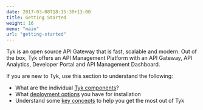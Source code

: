 ```yaml
--- 
date: 2017-03-08T18:15:30+13:00
title: Getting Started
weight: 16
menu: "main"
url: "getting-started"
---
```


Tyk is an open source API Gateway that is fast, scalable and modern. Out of the box, Tyk offers an API Management Platform with an API Gateway, API Analytics, Developer Portal and API Management Dashboard.

If you are new to Tyk, use this section to understand the following:

* What are the individual [Tyk components](/docs/getting-started/tyk-components/)?
*  What [deployment options](/docs/getting-started/deployment-options/) you have for installation
*  Understand some [key concepts](/docs/getting-started/key-concepts/) to help you get the most out of Tyk
